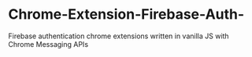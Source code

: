 # Chrome-Extension-Firebase-Auth-
Firebase authentication chrome extensions written in vanilla JS with Chrome Messaging APIs
